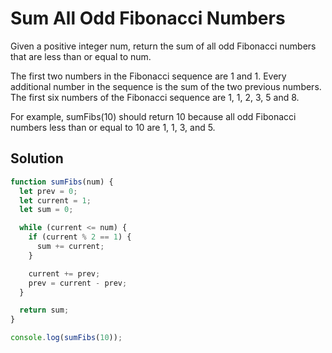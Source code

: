 # Sum All Odd Fibonacci Numbers

Given a positive integer num, return the sum of all odd Fibonacci numbers that are less than or equal to num.

The first two numbers in the Fibonacci sequence are 1 and 1. Every additional number in the sequence is the sum of the two previous numbers. The first six numbers of the Fibonacci sequence are 1, 1, 2, 3, 5 and 8.

For example, sumFibs(10) should return 10 because all odd Fibonacci numbers less than or equal to 10 are 1, 1, 3, and 5.

## Solution

```js
function sumFibs(num) {
  let prev = 0;
  let current = 1;
  let sum = 0;

  while (current <= num) {
    if (current % 2 == 1) {
      sum += current;
    }

    current += prev;
    prev = current - prev;
  }

  return sum;
}

console.log(sumFibs(10));
```
